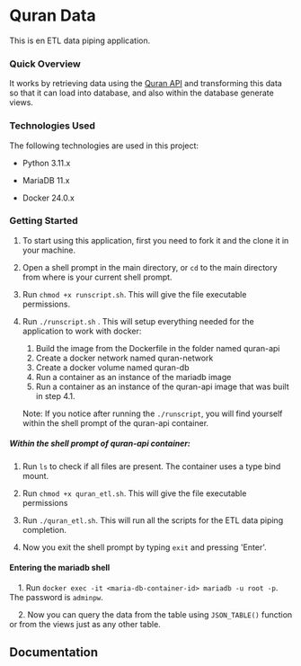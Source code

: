 # Quran Data

This is en ETL data piping application.



### Quick Overview

It works by retrieving data using the [Quran API](https://alquran.cloud/api) and transforming this data so that it can load into database, and also within the database generate views.



### Technologies Used

The following technologies are used in this project:

- Python 3.11.x

- MariaDB 11.x

- Docker 24.0.x
  
  

### Getting Started

1. To start using this application, first you need to fork it and the clone it in your machine.

2. Open a shell prompt in the main directory, or `cd` to the main directory from where is your current shell prompt.

3. Run `chmod +x runscript.sh`. This will give the file executable permissions.

4. Run `./runscript.sh` . This will setup everything needed for the application to work with docker:
   
   1. Build the image from the Dockerfile in the folder named quran-api
   2. Create a docker network named quran-network
   3. Create a docker volume named quran-db
   4. Run a container as an instance of the mariadb image
   5. Run a container as an instance of the quran-api image that was built in step 4.1.
   
   Note: If you notice after running the `./runscript`, you will find yourself within the shell prompt of the quran-api container.

##### Within the shell prompt of quran-api container:

1. Run `ls` to check if all files are present. The container uses a type bind mount.

2. Run `chmod +x quran_etl.sh`. This will give the file executable permissions

3. Run `./quran_etl.sh`. This will run all the scripts for the ETL data piping completion.

4. Now you exit the shell prompt by typing `exit` and pressing 'Enter'.

#### Entering the mariadb shell

    1. Run `docker exec -it <maria-db-container-id> mariadb -u root -p`. The password is `adminpw`.

    2. Now you can query the data from the table using `JSON_TABLE()` function or from the views just as any other table.



## Documentation


